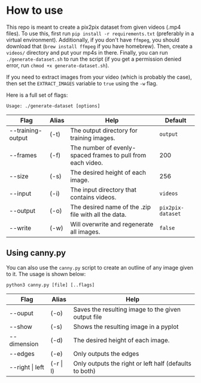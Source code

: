 # How to use

This repo is meant to create a pix2pix dataset from given videos (.mp4 files).
To use this, first run `pip install -r requirements.txt` (preferably in a virtual environment).
Additionally, if you don't have `ffmpeg`, you should download that (`brew install ffmpeg` if you have homebrew).
Then, create a `videos/` directory and put your mp4s in there.
Finally, you can run `./generate-dataset.sh` to run the script (if you get a permission denied error,
run `chmod +x generate-dataset.sh`).

If you need to extract images from your video (which is probably the case), then set the
`EXTRACT_IMAGES` variable to `true` using the `-w` flag.

Here is a full set of flags:

```Usage: ./generate-dataset [options]```

|Flag | Alias | Help | Default|
|-----|-------|------|--------|
|--training-output | (-t) | The output directory for training images. | `output`|
|--frames          | (-f) | The number of evenly-spaced frames to pull from each video. | 200|
|--size            | (-s) | The desired height of each image. | 256|
|--input           | (-i) | The input directory that contains videos. | `videos`|
|--output          | (-o) | The desired name of the .zip file with all the data. | `pix2pix-dataset`|
|--write           | (-w) | Will overwrite and regenerate all images. | `false`|

## Using canny.py
You can also use the `canny.py` script to create an outline of any image given to it. The usage is shown below:

`python3 canny.py [file] [..flags]`

|Flag | Alias | Help |
|-----|-------|------|
|--ouput | (-o) | Saves the resulting image to the given output file |
|--show  | (-s) | Shows the resulting image in a pyplot |
|--dimension | (-d) | The desired height of each image. |
|--edges | (-e) | Only outputs the edges |
|--right \| left | (-r \| l) | Only outputs the right or left half (defaults to both) |
